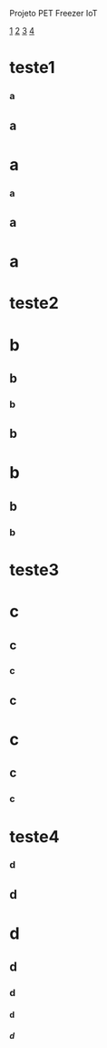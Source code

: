 Projeto PET Freezer IoT

  [1](#teste1)
  [2](#teste2)
    [3](#teste3)
  [4](#teste4)
  
  
  # teste1
  ### a
  ## a
  # a
  ### a
  ## a
  # a
  
  # teste2
  # b
  ## b
  ### b
  ## b
  # b
  ## b
  ### b
  
  # teste3
  # c
  ## c
  ### c
  ## c
  # c
  ## c
  ### c
  
  
  # teste4
  ### d
  ## d
  # d
  ## d
  ### d
  #### d
  ##### d
